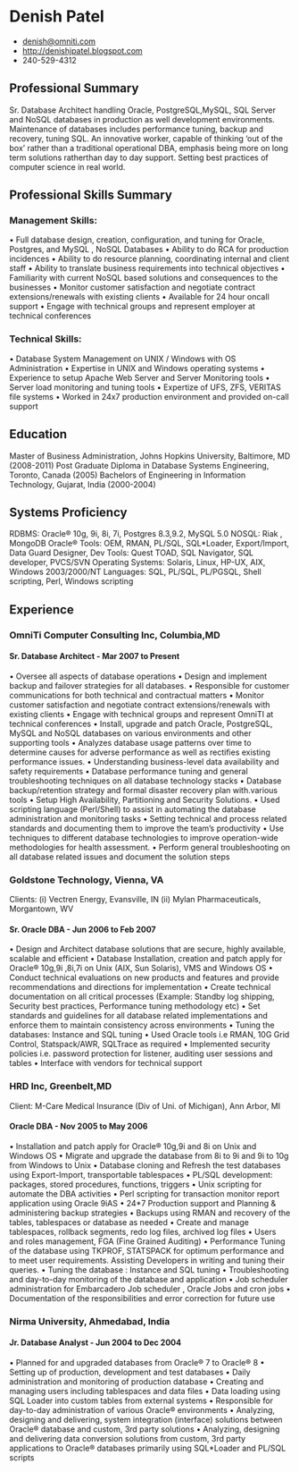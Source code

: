 # Denish Patel 

 * <denish@omniti.com>
 * <http://denishjpatel.blogspot.com>
 * 240-529-4312

## Professional Summary

Sr. Database Architect handling Oracle, PostgreSQL,MySQL, SQL Server and NoSQL databases in production as well development environments. Maintenance of databases includes performance tuning, backup and recovery, tuning SQL. An innovative worker, capable of thinking ‘out of the box’ rather than a traditional operational DBA, emphasis being more on long term solutions ratherthan day to day support. Setting best practices of computer science in real world.

## Professional Skills Summary

### Management Skills:
• Full database design, creation, configuration, and tuning for Oracle, Postgres, and MySQL ,
NoSQL Databases
• Ability to do RCA for production incidences
• Ability to do resource planning, coordinating internal and client staff
• Ability to translate business requirements into technical objectives
• Familiarity with current NoSQL based solutions and consequences to the businesses
• Monitor customer satisfaction and negotiate contract extensions/renewals with existing clients
• Available for 24 hour oncall support
• Engage with technical groups and represent employer at technical conferences

### Technical Skills:

• Database System Management on UNIX / Windows with OS Administration
• Expertise in UNIX and Windows operating systems
• Experience to setup Apache Web Server and Server Monitoring tools
• Server load monitoring and tuning tools
• Expertize of UFS, ZFS, VERITAS file systems
• Worked in 24x7 production environment and provided on-call support

## Education

Master of Business Administration, Johns Hopkins University, Baltimore, MD (2008-2011)
Post Graduate Diploma in Database Systems Engineering, Toronto, Canada (2005)
Bachelors of Engineering in Information Technology, Gujarat, India (2000-2004)

## Systems Proficiency

RDBMS: Oracle® 10g, 9i, 8i, 7i, Postgres 8.3,9.2, MySQL 5.0
NOSQL: Riak , MongoDB
Oracle® Tools: OEM, RMAN, PL/SQL, SQL*Loader, Export/Import, Data Guard
Designer, Dev Tools: Quest TOAD, SQL Navigator, SQL developer, PVCS/SVN
Operating Systems: Solaris, Linux, HP-UX, AIX, Windows 2003/2000/NT
Languages: SQL, PL/SQL, PL/PGSQL, Shell scripting, Perl, Windows scripting

## Experience

### OmniTi Computer Consulting Inc, Columbia,MD  

#### Sr. Database Architect - Mar 2007 to Present 

• Oversee all aspects of database operations
• Design and implement backup and failover strategies for all databases.
• Responsible for customer communications for both technical and contractual matters
• Monitor customer satisfaction and negotiate contract extensions/renewals with existing clients
• Engage with technical groups and represent OmniTI at technical conferences
• Install, upgrade and patch Oracle, PostgreSQL, MySQL and NoSQL databases on various environments and other supporting tools
• Analyzes database usage patterns over time to determine causes for adverse performance as well as rectifies existing performance issues.
• Understanding business-level data availability and safety requirements
• Database performance tuning and general troubleshooting techniques on all database technology stacks
• Database backup/retention strategy and formal disaster recovery plan with.various tools 
• Setup High Availability, Partitioning and Security Solutions.
• Used scripting language (Perl/Shell) to assist in automating the database administration and monitoring tasks
• Setting technical and process related standards and documenting them to improve the team’s productivity
• Use techniques to different database technologies to improve operation-wide methodologies for health assessment.
• Perform general troubleshooting on all database related issues and document the solution steps


### Goldstone Technology, Vienna, VA 
  Clients: (i) Vectren Energy, Evansville, IN
           (ii) Mylan Pharmaceuticals, Morgantown, WV

#### Sr. Oracle DBA - Jun 2006 to Feb 2007 

• Design and Architect database solutions that are secure, highly available, scalable and efficient
• Database Installation, creation and patch apply for Oracle® 10g,9i ,8i,7i on Unix (AIX, Sun Solaris), VMS and Windows OS
• Conduct technical evaluations on new products and features and provide recommendations and directions for implementation
• Create technical documentation on all critical processes (Example: Standby log shipping, Security best practices, Performance tuning methodology etc)
• Set standards and guidelines for all database related implementations and enforce them to maintain consistency across environments
• Tuning the databases: Instance and SQL tuning
• Used Oracle tools i.e RMAN, 10G Grid Control, Statspack/AWR, SQLTrace as required
• Implemented security policies i.e. password protection for listener, auditing user sessions and tables
• Interface with vendors for technical support


### HRD Inc, Greenbelt,MD
   Client: M-Care Medical Insurance (Div of Uni. of Michigan), Ann Arbor, MI

#### Oracle DBA - Nov 2005 to May 2006

• Installation and patch apply for Oracle® 10g,9i and 8i on Unix and Windows OS
• Migrate and upgrade the database from 8i to 9i and 9i to 10g from Windows to Unix
• Database cloning and Refresh the test databases using Export-Import, transportable tablespaces
• PL/SQL development: packages, stored procedures, functions, triggers
• Unix scripting for automate the DBA activities
• Perl scripting for transaction monitor report application using Oracle 9iAS
• 24*7 Production support and Planning & administering backup strategies
• Backups using RMAN and recovery of the tables, tablespaces or database as needed
• Create and manage tablespaces, rollback segments, redo log files, archived log files
• Users and roles management, FGA (Fine Grained Auditing)
• Performance Tuning of the database using TKPROF, STATSPACK for optimum performance and to meet user requirements. Assisting Developers in writing and tuning their queries.
• Tuning the database : Instance and SQL tuning
• Troubleshooting and day-to-day monitoring of the database and application
• Job scheduler administration for Embarcadero Job scheduler , Oracle Jobs and cron jobs
• Documentation of the responsibilities and error correction for future use

###  Nirma University, Ahmedabad, India 

#### Jr. Database Analyst - Jun 2004 to Dec 2004

• Planned for and upgraded databases from Oracle® 7 to Oracle® 8
• Setting up of production, development and test databases
• Daily administration and monitoring of production database
• Creating and managing users including tablespaces and data files
• Data loading using SQL Loader into custom tables from external systems
• Responsible for day-to-day administration of various Oracle® environments
• Analyzing, designing and delivering, system integration (interface) solutions between Oracle® database and custom, 3rd party solutions
• Analyzing, designing and delivering data conversion solutions from custom, 3rd party applications to Oracle® databases primarily using SQL*Loader and PL/SQL scripts
